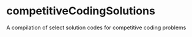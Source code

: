 # competitiveCodingSolutions
A compilation of select solution codes for competitive coding problems
